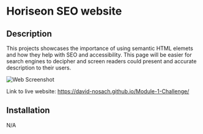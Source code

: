 # Horiseon SEO website

## Description

This projects showcases the importance of using semantic HTML elemets and how they help with SEO and accessibility.
This page will be easier for search engines to decipher and screen readers could present and accurate description to their
users.

![Web Screenshot](./assets/images/web-screenshot.png" "Web Screenshot")

Link to live website: https://david-nosach.github.io/Module-1-Challenge/

## Installation

N/A
